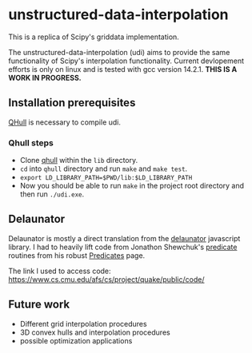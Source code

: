 # unstructured-data-interpolation

This is a replica of Scipy's griddata implementation.

The unstructured-data-interpolation (udi) aims to provide 
the same functionality of Scipy's interpolation functionality. Current 
devlopement efforts is only on linux and is tested with gcc version 14.2.1. **THIS IS A WORK IN PROGRESS.**

## Installation prerequisites

[QHull](http://www.qhull.org/) is necessary to compile udi.

[qhull github]: https://github.com/qhull/qhull

### Qhull steps

- Clone [qhull](https://github.com/qhull/qhull) within the `lib` directory.
- `cd` into `qhull` directory and run `make` and `make test`.
- `export LD_LIBRARY_PATH=$PWD/lib:$LD_LIBRARY_PATH`
- Now you should be able to run `make` in the project root directory and then run `./udi.exe`.

## Delaunator

Delaunator is mostly a direct translation from the [delaunator](https://github.com/mapbox/delaunator/tree/main) javascript library.  I had to heavily lift code from Jonathon Shewchuk's [predicate](https://www.cs.cmu.edu/afs/cs/project/quake/public/code/) routines from his robust [Predicates](https://www.cs.cmu.edu/~quake/robust.html) page.

The link I used to access code: https://www.cs.cmu.edu/afs/cs/project/quake/public/code/



## Future work
- Different grid interpolation procedures
- 3D convex hulls and interpolation procedures
- possible optimization applications

